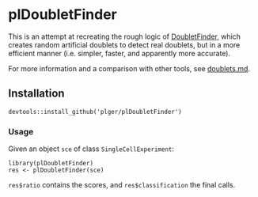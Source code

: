 # plDoubletFinder

This is an attempt at recreating the rough logic of [DoubletFinder](https://github.com/chris-mcginnis-ucsf/DoubletFinder), which creates random artificial doublets to detect real doublets, but in a more efficient manner (i.e. simpler, faster, and apparently more accurate).

For more information and a comparison with other tools, see [doublets.md](doublets.md).

## Installation

```{r}
devtools::install_github('plger/plDoubletFinder')
```

### Usage

Given an object `sce` of class `SingleCellExperiment`:
```{r}
library(plDoubletFinder)
res <- plDoubletFinder(sce)
```

`res$ratio` contains the scores, and `res$classification` the final calls.
